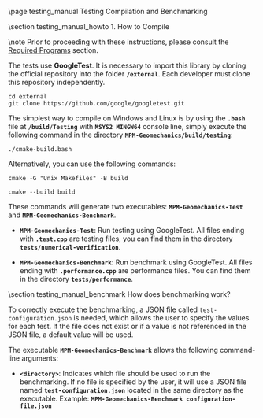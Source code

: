 \page testing_manual Testing Compilation and Benchmarking

\section testing_manual_howto 1. How to Compile

\note Prior to proceeding with these instructions, please consult the [Required Programs](#required_programs) section.

The tests use **GoogleTest**. It is necessary to import this library by cloning the official repository into the folder **`/external`**. Each developer must clone this repository independently.

```
cd external
git clone https://github.com/google/googletest.git
```

The simplest way to compile on Windows and Linux is by using the **`.bash`** file at **`/build/Testing`** with **`MSYS2 MINGW64`** console line, simply execute the following command in the directory **`MPM-Geomechanics/build/testing`**:
```
./cmake-build.bash
```

Alternatively, you can use the following commands:
```
cmake -G "Unix Makefiles" -B build
```

```
cmake --build build
```

These commands will generate two executables: **`MPM-Geomechanics-Test`** and **`MPM-Geomechanics-Benchmark`**.

- **`MPM-Geomechanics-Test`**: Run testing using GoogleTest. All files ending with **`.test.cpp`** are testing files, you can find them in the directory **`tests/numerical-verification`**.

- **`MPM-Geomechanics-Benchmark`**: Run benchmark using GoogleTest. All files ending with **`.performance.cpp`** are performance files. You can find them in the directory **`tests/performance`**.

\section testing_manual_benchmark How does benchmarking work?

To correctly execute the benchmarking, a JSON file called `test-configuration.json` is needed, which allows the user to specify the values for each test. If the file does not exist or if a value is not referenced in the JSON file, a default value will be used.

The executable **`MPM-Geomechanics-Benchmark`** allows the following command-line arguments:

* **`<directory>`**: Indicates which file should be used to run the benchmarking. If no file is specified by the user, it will use a JSON file named **`test-configuration.json`** located in the same directory as the executable. Example: **`MPM-Geomechanics-Benchmark configuration-file.json`**